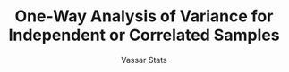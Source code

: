 ---
layout: leaf-node
title: "One-Way Analysis of Variance for Independent or Correlated Samples"
title-url: "http://vassarstats.net/anova1u.html?"
author: [ "Vassar Stats" ]
groups: research-principles-and-methodologies
categories: [ "research-statistics" ]
topics: [ "basic-stats-anova" ]
summary: >
     Online ANOVA calculator
cite: >
     
pub-date: 
added-date: 2017-04-30
resource-type: external-page
---
